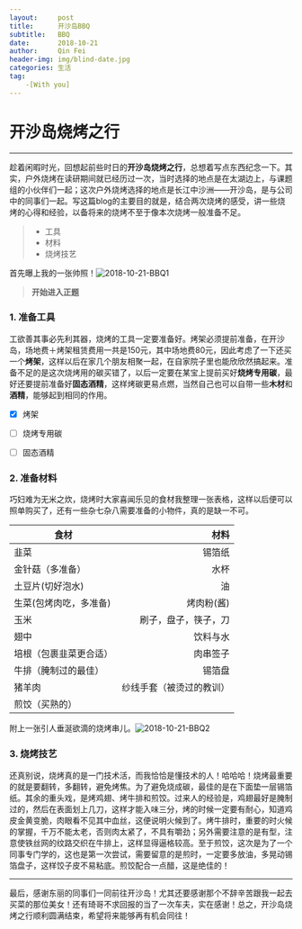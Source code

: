 ```yaml
---
layout:     post
title:      开沙岛BBQ
subtitle:   BBQ
date:       2018-10-21
author:     Qin Fei
header-img: img/blind-date.jpg
categories: 生活
tag:
    -[With you]
---
```

# 开沙岛烧烤之行

------

趁着闲暇时光，回想起前些时日的**开沙岛烧烤之行**，总想着写点东西纪念一下。其实，户外烧烤在读研期间就已经历过一次，当时选择的地点是在太湖边上，与课题组的小伙伴们一起；这次户外烧烤选择的地点是长江中沙洲——开沙岛，是与公司中的同事们一起。写这篇blog的主要目的就是，结合两次烧烤的感受，讲一些烧烤的心得和经验，以备将来的烧烤不至于像本次烧烤一般准备不足。

> * 工具
> * 材料
> * 烧烤技艺


首先曝上我的一张帅照！![2018-10-21-BBQ1]({{site.url}}/images/posts/2018-10-21-BBQ1.png)

> **开始进入正题**

### 1. 准备工具

工欲善其事必先利其器，烧烤的工具一定要准备好。烤架必须提前准备，在开沙岛，场地费＋烤架租赁费用一共是150元，其中场地费80元，因此考虑了一下还买一个**烤架**，这样以后在家几个朋友相聚一起，在自家院子里也能欣欣然搞起来。准备不足的是这次烧烤用的碳买错了，以后一定要在某宝上提前买好**烧烤专用碳**，最好还要提前准备好**固态酒精**，这样烤碳更易点燃，当然自己也可以自带一些**木材**和**酒精**，能够起到相同的作用。

- [x] 烤架
- [ ] 烧烤专用碳
- [ ] 固态酒精


### 2. 准备材料

巧妇难为无米之炊，烧烤时大家喜闻乐见的食材我整理一张表格，这样以后便可以照单购买了，还有一些杂七杂八需要准备的小物件，真的是缺一不可。

| 食材        | 材料    |  
| --------    | -----:  |
| 韭菜        |锡箔纸   |  
| 金针菇（多准备）| 水杯  | 
| 土豆片(切好泡水)        |油  |  
| 生菜(包烤肉吃，多准备)    |烤肉粉(酱) |
|玉米|刷子，盘子，筷子，刀|
|翅中|饮料与水|
|培根（包裹韭菜更合适）|肉串签子|
|牛排（腌制过的最佳）|锡箔盘|
|猪羊肉|纱线手套（被烫过的教训）|
|煎饺（买熟的）|   |
附上一张引人垂涎欲滴的烧烤串儿。![2018-10-21-BBQ2]({{site.url}}/images/posts/2018-10-21-BBQ2.png)

### 3. 烧烤技艺

还真别说，烧烤真的是一门技术活，而我恰恰是懂技术的人！哈哈哈！烧烤最重要的就是要翻转，多翻转，避免烤焦。为了避免烧成碳，最佳的是在下面垫一层锡箔纸。其余的重头戏，是烤鸡翅、烤牛排和煎饺。过来人的经验是，鸡翅最好是腌制过的，然后在表面划上几刀，这样才能入味三分，烤的时候一定要有耐心，知道鸡皮金黄变脆，肉眼看不见其中血丝，这便说明火候到了。烤牛排时，重要的时火候的掌握，千万不能太老，否则肉太紧了，不具有嚼劲；另外需要注意的是有型，注意使铁丝网的纹路交织在牛排上，这样显得逼格较高。至于煎饺，这次是为了一个同事专门学的，这也是第一次尝试，需要留意的是煎时，一定要多放油，多晃动锡箔盘子，这样饺子皮不易粘底。煎饺配合一点醋，这是绝佳的！

------
最后，感谢东丽的同事们一同前往开沙岛！尤其还要感谢那个不辞辛苦跟我一起去买菜的那位美女！还有琦哥不求回报的当了一次车夫，实在感谢！总之，开沙岛烧烤之行顺利圆满结束，希望将来能够再有机会同往！

